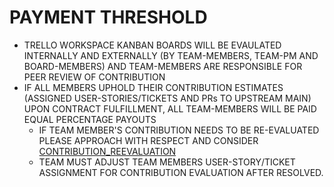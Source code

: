 # PAYMENT THRESHOLD

- TRELLO WORKSPACE KANBAN BOARDS WILL BE EVAULATED INTERNALLY AND EXTERNALLY (BY TEAM-MEMBERS, TEAM-PM AND BOARD-MEMBERS) AND TEAM-MEMBERS ARE RESPONSIBLE FOR PEER REVIEW OF CONTRIBUTION
- IF ALL MEMBERS UPHOLD THEIR CONTRIBUTION ESTIMATES (ASSIGNED USER-STORIES/TICKETS AND PRs TO UPSTREAM MAIN) UPON CONTRACT FULFILLMENT, ALL TEAM-MEMBERS WILL BE PAID EQUAL PERCENTAGE PAYOUTS
  - IF TEAM MEMBER'S CONTRIBUTION NEEDS TO BE RE-EVALUATED PLEASE APPROACH WITH RESPECT AND CONSIDER [CONTRIBUTION_REEVALUATION](./CONTRIBUTION_REEVALUATION)
  - TEAM MUST ADJUST TEAM MEMBERS USER-STORY/TICKET ASSIGNMENT FOR CONTRIBUTION EVALUATION AFTER RESOLVED.
